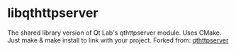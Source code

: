 # libqthttpserver
The shared library version of Qt Lab's qthttpserver module. Uses CMake. Just make &amp; make install to link with your project.
Forked from: [qthttpserver](https://github.com/qt-labs/qthttpserver)

